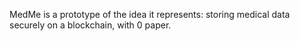 MedMe is a prototype of the idea it represents: storing medical data securely on a blockchain, with 0 paper.
